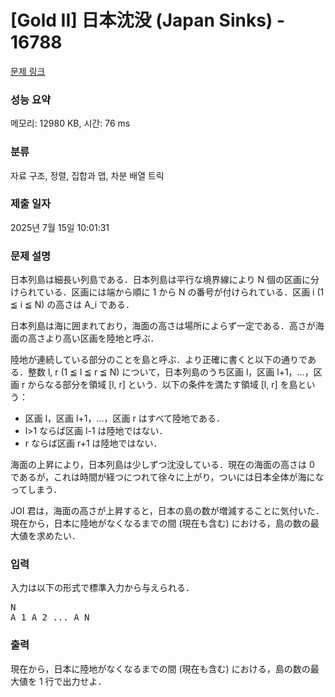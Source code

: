 # [Gold II] 日本沈没 (Japan Sinks) - 16788 

[문제 링크](https://www.acmicpc.net/problem/16788) 

### 성능 요약

메모리: 12980 KB, 시간: 76 ms

### 분류

자료 구조, 정렬, 집합과 맵, 차분 배열 트릭

### 제출 일자

2025년 7월 15일 10:01:31

### 문제 설명

<p>日本列島は細長い列島である．日本列島は平行な境界線により N 個の区画に分けられている．区画には端から順に 1 から N の番号が付けられている．区画 i (1 ≦ i ≦ N) の高さは A_i である．</p>

<p>日本列島は海に囲まれており，海面の高さは場所によらず一定である．高さが海面の高さより高い区画を陸地と呼ぶ．</p>

<p>陸地が連続している部分のことを島と呼ぶ．より正確に書くと以下の通りである．整数 l, r (1 ≦ l ≦ r ≦ N) について，日本列島のうち区画 l，区画 l+1，...，区画 r からなる部分を領域 [l, r] という．以下の条件を満たす領域 [l, r] を島という：</p>

<ul>
	<li>区画 l，区画 l+1，...，区画 r はすべて陸地である．</li>
	<li>l>1 ならば区画 l-1 は陸地ではない．</li>
	<li>r ならば区画 r+1 は陸地ではない．</li>
</ul>

<p>海面の上昇により，日本列島は少しずつ沈没している．現在の海面の高さは 0 であるが，これは時間が経つにつれて徐々に上がり，ついには日本全体が海になってしまう．</p>

<p>JOI 君は，海面の高さが上昇すると，日本の島の数が増減することに気付いた．現在から，日本に陸地がなくなるまでの間 (現在も含む) における，島の数の最大値を求めたい．</p>

### 입력 

 <p>入力は以下の形式で標準入力から与えられる．</p>

<pre>N
A_1 A_2 ... A_N</pre>

### 출력 

 <p>現在から，日本に陸地がなくなるまでの間 (現在も含む) における，島の数の最大値を 1 行で出力せよ．</p>

